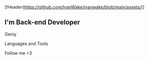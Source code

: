 [!Header(https://github.com/IvanWake/ivanwake/blob/main/assets/)]

## I'm Back-end Developer

Geniy

Languages and Tools

Follow me <3